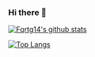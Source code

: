### Hi there 👋
[![Fqrtg14's github stats](https://github-readme-stats-fqrtg14.vercel.app/api?username=fqrtg14&count_private=true)](https://github.com/anuraghazra/github-readme-stats)

[![Top Langs](https://github-readme-stats-fqrtg14.vercel.app/api/top-langs/?username=fqrtg14&&layout=compact)](https://github.com/anuraghazra/github-readme-stats)
<!--
**fqrtg14/fqrtg14** is a ✨ _special_ ✨ repository because its `README.md` (this file) appears on your GitHub profile.

Here are some ideas to get you started:

- 🔭 I’m currently working on ...
- 🌱 I’m currently learning ...
- 👯 I’m looking to collaborate on ...
- 🤔 I’m looking for help with ...
- 💬 Ask me about ...
- 📫 How to reach me: ...
- 😄 Pronouns: ...
- ⚡ Fun fact: ...
-->
